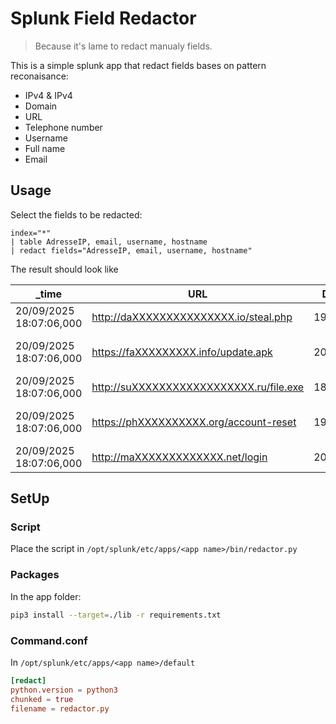 # Splunk Field Redactor
> Because it's lame to redact manualy fields.

This is a simple splunk app that redact fields bases on pattern reconaisance:
- IPv4 & IPv4
- Domain
- URL
- Telephone number
- Username
- Full name
- Email

## Usage

Select the fields to be redacted:
```splunk
index="*" 
| table AdresseIP, email, username, hostname
| redact fields="AdresseIP, email, username, hostname"
```

The result should look like

| _time                   | URL                                     | Destination_IP  | Domain                  | E-mail                           | Full_Name      | Source_IP      | Telephone         |
| ----------------------- | --------------------------------------- | --------------- | ----------------------- | -------------------------------- | -------------- | -------------- | ----------------- |
| 20/09/2025 18:07:06,000 | http://daXXXXXXXXXXXXXXX.io/steal.php   | 198.51.XXX.77   | daXXXXXXXXXXXXXXX.io    | X.muXXXXX@daXXXXXXXXXXXXXXX.io   | HaXXXXXXXXX    | 10.10.XXX.9    | +XX-3X-1XXXXXXX   |
| 20/09/2025 18:07:06,000 | https://faXXXXXXXXX.info/update.apk     | 203.0.XXX.99    | faXXXXXXXXX.info        | clXXXX.duXXXX@faXXXXXXXXX.info   | ClXXXX DuXXXX  | 192.168.XXX.12 | +XX-1-4X-5X-6X-7X |
| 20/09/2025 18:07:06,000 | http://suXXXXXXXXXXXXXXXXXX.ru/file.exe | 185.199.XXX.133 | suXXXXXXXXXXXXXXXXXX.ru | X.ivXXXX@suXXXXXXXXXXXXXXXXXX.ru | SeXXXX IvXXXX  | 172.16.XXX.77  | +X-4XX-1XX-4XXX   |
| 20/09/2025 18:07:06,000 | https://phXXXXXXXXXX.org/account-reset  | 198.51.XXX.42   | phXXXXXXXXXX.org        | ejXXXXXX@phXXXXXXXXXX.org        | EmXXX JoXXXXX  | 10.0.XXX.23    | +XX-2X-7XXX-0XXX  |
| 20/09/2025 18:07:06,000 | http://maXXXXXXXXXXXXX.net/login        | 203.0.XXX.17    | maXXXXXXXXXXXXX.net     | X.tuXXXX@maXXXXXXXXXXXXX.net     | MiXXXXX TuXXXX | 192.168.XXX.45 | +X-2XX-5XX-0XXX   |


## SetUp
### Script
Place the script in `/opt/splunk/etc/apps/<app name>/bin/redactor.py`
### Packages
In the app folder:
```bash
pip3 install --target=./lib -r requirements.txt
```

### Command.conf
In `/opt/splunk/etc/apps/<app name>/default`
```toml
[redact]
python.version = python3
chunked = true
filename = redactor.py
```


